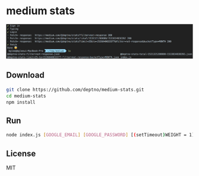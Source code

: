 # medium stats

![medium-stat](medium-stat.png)

## Download

```sh
git clone https://github.com/deptno/medium-stats.git
cd medium-stats
npm install
```

## Run

```sh
node index.js [GOOGLE_EMAIL] [GOOGLE_PASSWORD] [(setTimeout)WEIGHT = 1]
```

## License

MIT